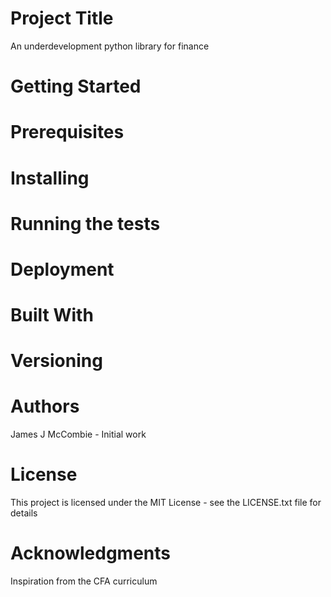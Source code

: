 # Project Title

An underdevelopment python library for finance

# Getting Started

# Prerequisites

# Installing

# Running the tests

# Deployment

# Built With

# Versioning

# Authors

James J McCombie - Initial work

# License

This project is licensed under the MIT License - see the LICENSE.txt file for details

# Acknowledgments

Inspiration from the CFA curriculum

